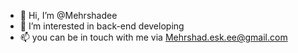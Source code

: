 - 👋 Hi, I’m @Mehrshadee
- 👀 I’m interested in back-end developing
- 📫 you can be in touch with me via Mehrshad.esk.ee@gmail.com

<!---
Mehrshadee/Mehrshadee is a ✨ special ✨ repository because its `README.md` (this file) appears on your GitHub profile.
You can click the Preview link to take a look at your changes.
--->
